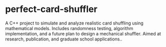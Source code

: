 # perfect-card-shuffler
A C++ project to simulate and analyze realistic card shuffling using mathematical models. Includes randomness testing, algorithm implementation, and a future plan to design a mechanical shuffler. Aimed at research, publication, and graduate school applications..
